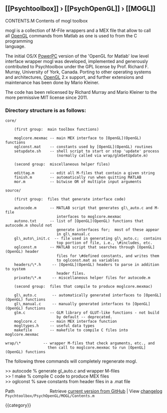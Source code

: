 ## [[Psychtoolbox]] &#8250; [[PsychOpenGL]] &#8250; [[MOGL]]

CONTENTS.M  Contents of mogl toolbox  
  
mogl is a collection of M-File wrappers and a MEX file that allow to call  
all [OpenGL](OpenGL) commands from Matlab as one is used to from the C programming  
language.  
  
  
The initial OS/X [PowerPC](PowerPC) version of the 'OpenGL for Matlab' low level  
interface wrapper mogl was developed, implemented and generously  
contributed to Psychtoolbox under the GPL license by Prof. Richard F.  
Murray, University of York, Canada. Porting to other operating systems  
and architectures, [OpenGL](OpenGL) 2.x support, and further extensions and  
maintenance has been done by Mario Kleiner.  
  
The code has been relicensed by Richard Murray and Mario Kleiner to the  
more permissive MIT license since 2011.  
  
### Directory structure is as follows:   
  
    core/  
  
        (first group:  main toolbox functions)  
  
        moglcore.mexmac -- main MEX interface to [OpenGL](OpenGL) functions  
        oglconst.mat    -- constants used by [OpenGL](OpenGL) routines  
        setupdate.sh    -- shell script to start or stop 'update' process  
                           (normally called via wrap/glmSetUpdate.m)  
  
        (second group:  miscellaneous helper files)  
  
        edittag.m       -- edit all M-files that contain a given string  
        finish.m        -- automatically run when quitting MATLAB  
        mor.m           -- bitwise OR of multiple input arguments  
  
    source/  
  
        (first group:  files that generate interface code)  
  
        autocode.m      -- MATLAB script that generates gl\_auto.c and M-file  
                           interfaces to moglcore.mexmac  
        autono.txt      -- list of [OpenGL](OpenGL) functions that autocode.m should not  
                           generate interfaces for;  most of these appear  
                           in gl\_manual.c  
        gl\_auto\_init.c  -- file used in generating gl\_auto.c;  contains  
                           top portion of file, i.e., \#includes, etc.  
        oglconst.m      -- MATLAB script that searches through [OpenGL](OpenGL) header  
                           files for \#defined constants, and writes them  
                           to oglconst.mat as variables  
        headers/\*.h     -- [OpenGL](OpenGL) headers to parse in addition to system  
                           header files.  
        private/\*.m     -- miscellaneous helper files for autocode.m  
  
        (second group:  files that compile to produce moglcore.mexmac)  
  
        gl\_auto.c       -- automatically generated interfaces to [OpenGL](OpenGL) functions  
        gl\_manual.c     -- manually generated interfaces to [OpenGL](OpenGL) functions  
        glm.c           -- GLM library of GLUT-like functions - not build  
                           by default -- deprecated.  
        moglcore.c      -- main MEX interface function  
        mogltypes.h     -- useful data types  
        makefile        -- makefile to compile C files into moglcore.mexmac  
  
    wrap/\*          -- wrapper M-files that check arguments, etc., and  
                       then call to moglcore.mexmac to run [OpenGL](OpenGL) functions  
  
  
The following three commands will completely regenerate mogl.  
  
\>\> autocode     % generate gl\_auto.c and wrapper M-files  
\>\> ! make       % compile C code to produce MEX files  
\>\> oglconst     % save constants from header files in a .mat file  




<div class="code_header" style="text-align:right;">
  <span style="float:left;">Path&nbsp;&nbsp;</span> <span class="counter">Retrieve <a href=
  "https://raw.github.com/Psychtoolbox-3/Psychtoolbox-3/beta/Psychtoolbox/PsychOpenGL/MOGL/Contents.m">current version from GitHub</a> | View <a href=
  "https://github.com/Psychtoolbox-3/Psychtoolbox-3/commits/beta/Psychtoolbox/PsychOpenGL/MOGL/Contents.m">changelog</a></span>
</div>
<div class="code">
  <code>Psychtoolbox/PsychOpenGL/MOGL/Contents.m</code>
</div>

{{category}}